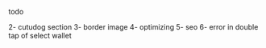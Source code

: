 todo

2- cutudog section
3- border image
4- optimizing
5- seo
6- error in double tap of select wallet